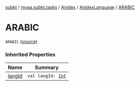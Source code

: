 [subkt](../../../index.md) / [myaa.subkt.tasks](../../index.md) / [Anidex](../index.md) / [AnidexLanguage](index.md) / [ARABIC](./-a-r-a-b-i-c.md)

# ARABIC

`ARABIC` [(source)](https://github.com/Myaamori/SubKt/blob/0.1.13/src/main/kotlin/myaa/subkt/tasks/tasks.kt#L1082)

### Inherited Properties

| Name | Summary |
|---|---|
| [langId](lang-id.md) | `val langId: `[`Int`](https://kotlinlang.org/api/latest/jvm/stdlib/kotlin/-int/index.html) |
